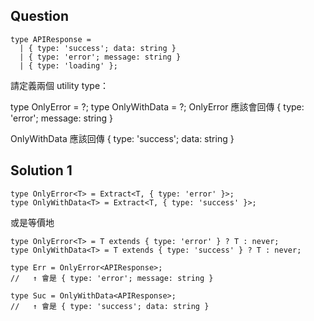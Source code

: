 ## Question
```tsx
type APIResponse =
  | { type: 'success'; data: string }
  | { type: 'error'; message: string }
  | { type: 'loading' };
```

請定義兩個 utility type：

type OnlyError<T> = ?;
type OnlyWithData<T> = ?;
OnlyError<APIResponse> 應該會回傳 { type: 'error'; message: string }

OnlyWithData<APIResponse> 應該回傳 { type: 'success'; data: string }


## Solution 1
```tsx
type OnlyError<T> = Extract<T, { type: 'error' }>;
type OnlyWithData<T> = Extract<T, { type: 'success' }>;
```

或是等價地
```tsx
type OnlyError<T> = T extends { type: 'error' } ? T : never;
type OnlyWithData<T> = T extends { type: 'success' } ? T : never;
```

```tsx
type Err = OnlyError<APIResponse>;
//   ↑ 會是 { type: 'error'; message: string }

type Suc = OnlyWithData<APIResponse>;
//   ↑ 會是 { type: 'success'; data: string }
```
